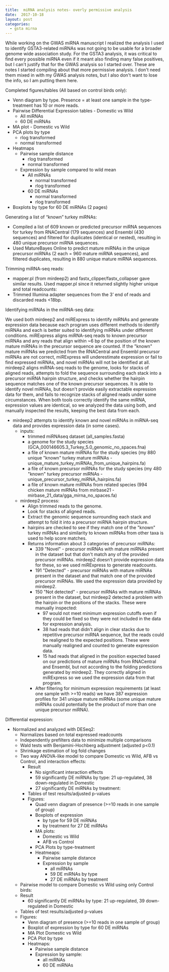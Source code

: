 ```yaml
---
title:  miRNA analysis notes- overly permissive analysis
date:  2017-10-18
layout: post
categories:
  - gsta mirna
---
```

While working on the GWAS miRNA manuscript I realized the analysis I used to identify GSTA3-related miRNAs was not going to be usable for a broader genome wide association study. For the GSTA3 analysis, it was critical to find every possible miRNA even if it meant also finding many false positives, but I can't justify that for the GWAS analysis so I started over. These are notes I started compiling about that more permissive analysis. I don't need them mixed in with my GWAS analysis notes, but I also don't want to lose the info, so I am putting them here.

Completed figures/tables (All based on control birds only):
 * Venn diagram by type. Presence = at least one sample in the type-treatment has 10 or more reads.
 * Pairwise Differential Expression tables - Domestic vs Wild
   - All miRNAs
   - 60 DE miRNAs
 * MA plot - Domestic vs Wild
 * PCA plots by type
   - rlog transformed
   - normal transformed
 * Heatmaps
   - Pairwise sample distance
     - rlog transformed
     - normal transformed
   - Expression by sample compared to wild mean
     - All miRNAs
       - normal transformed
       - rlog transformed
     - 60 DE miRNAs
       - normal transformed
       - rlog transformed
 * Boxplots by type for 60 DE miRNAs (2 pages)

Generating a list of “known” turkey miRNAs:

  * Compiled a list of 609 known or predicted precursor miRNA sequences for turkey from RNACentral (179 sequences) and Ensembl (430 sequences) and filtered for duplicates (identical or nested), resulting in 480 unique precursor miRNA sequences.
  * Used MatureBayes Online to predict mature miRNAs in the unique precursor miRNAs (2 each = 960 mature miRNA sequences), and filtered duplicates, resulting in 880 unique mature miRNA sequences.

Trimming miRNA-seq reads:

  * mapper.pl (from mirdeep2) and fastx_clipper/fastx_collapser gave similar results. Used mapper.pl since it returned slightly higher unique and total readcounts:
  * Trimmed Illumina adapter sequences from the 3’ end of reads and discarded reads <18bp.

Identifying miRNAs in the miRNA-seq data:

We used both mirdeep2 and miRExpress to identify miRNAs and generate expression data because each program uses different methods to identify miRNAs and each is better suited to identifying miRNAs under different conditions. miRExpress aligns miRNA-seq reads to known precursor miRNAs and any reads that align within ~6 bp of the position of the known mature miRNAs in the precursor sequence are counted. If the "known" mature miRNAs we predicted from the RNACentral and Ensembl precursor miRNAs are not correct, miRExpress will underestimate expression or fail to find expressed miRNAs, and novel miRNAs will not be identified at all. mirdeep2 aligns miRNA-seq reads to the genome, looks for stacks of aligned reads, attempts to fold the sequence surrounding each stack into a precursor miRNA hairpin structure, and checks whether the hairpin sequence matches one of the known precursor sequences. It is able to identify novel miRNAs, but doesn't provide easily extractable expression data for them, and fails to recognize stacks of aligned reads under some circumstances. When both tools correctly identify the same miRNA, expression values are identical, so we analyzed the data using both, and manually inspected the results, keeping the best data from each.

  * mirdeep2 attempts to identify known and novel miRNAs in miRNA-seq data and provides expression data (in some cases).
    - inputs:
      - trimmed miRNAseq dataset (all_samples.fasta)
      - a genome for the study species (GCA_000146605.3_Turkey_5.0_genomic_no_spaces.fna)
      - a file of known mature miRNAs for the study species (my 880 unique "known" turkey mature miRNAs - unique_mature_turkey_miRNAs_from_unique_hairpins.fa)
      - a file of known precursor miRNAs for the study species (my 480 "known" turkey precursor miRNAs - unique_precursor_turkey_miRNA_hairpins.fa)
      - a file of known mature miRNAs from related species (994 chicken mature miRNAs from mirbase21 - mirbase_21_data/gga_mirna_no_spaces.fa)
    - mirdeep2 process:
      - Align trimmed reads to the genome.
      - Look for stacks of aligned reads.
      - Extract the genomic sequence surrounding each stack and attempt to fold it into a precursor miRNA hairpin structure.
      - hairpins are checked to see if they match one of the "known" turkey miRNAs and similarity to known miRNAs from other taxa is used to help score matches.
      - Returns information about 3 categories of precursor miRNAs:
        - 339 "Novel" - precursor miRNAs with mature miRNAs present in the dataset but that don't match any of the provided precursor miRNAs. mirdeep2 doesn't provide expression data for these, so we used miRExpress to generate readcounts.
        - 191 "Detected" - precursor miRNAs with mature miRNAs present in the dataset and that match one of the provided precursor miRNAs. We used the expression data provided by mirdeep2.
        - 150 "Not detected"  - precursor miRNAs with mature miRNAs present in the dataset, but mirdeep2 detected a problem with the hairpin or the positions of the stacks. These were manually inspected:
          - 97 would not meet minimum expression cutoffs even if they could be fixed so they were
        not included in the data for expression analysis.
          - 38 had reads that didn't align in clear stacks due to repetitive precursor miRNA sequence, but the reads could be realigned to the expected positions. These were manually realigned and counted to generate expression data.
          - 15 had reads that aligned in the position expected based on our predictions of mature miRNAs from RNACentral and Ensembl, but not according to the folding predictions generated by mirdeep2. They correctly aligned in miRExpress so we used the expression data from that program.
        - After filtering for minimum expression requirements (at least one sample with >=10 reads) we have 387 expression profiles for 341 unique mature miRNAs (some unique mature miRNAs could potentially be the product of more than one unique precursor miRNA).

Differential expression:

  * Normalized and analyzed with DESeq2:
    - Normalizes based on total expressed readcounts
    - Independently prefilters data to minimize multiple comparisons
    - Wald tests with Benjamini-Hochberg adjustment (adjusted p<0.1)
    - Shrinkage estimation of log fold changes
    - Two way ANOVA-like model to compare Domestic vs Wild, AFB vs Control, and interaction effects:
      - Result
        - No significant interaction effects
        - 59 significantly DE miRNAs by type: 21 up-regulated, 38 down-regulated in Domestic
        - 27 significantly DE miRNAs by treatment:
      - Tables of test results/adjusted p-values
      - Figures:
        - Quad venn diagram of presence (>=10 reads in one sample of group)
        - Boxplots of expression
          - by type for 59 DE miRNAs
          - by treatment for 27 DE miRNAs
        - MA plots:
          - Domestic vs Wild
          - AFB vs Control
        - PCA Plots by type-treatment
        - Heatmeaps:
          - Pairwise sample distance
          - Expression by sample
            - all miRNAs
            - 59 DE miRNAs by type
            - 27 DE miRNAs by treatment
    - Pairwise model to compare Domestic vs Wild using only Control birds:
    - Result
      - 60 significantly DE miRNAs by type: 21 up-regulated, 39 down-regulated in Domestic
    - Tables of test results/adjusted p-values
    - Figures:
      - Venn diagram of presence (>=10 reads in one sample of group)
      - Boxplot of expression by type for 60 DE miRNAs
      - MA Plot Domestic vs Wild
      - PCA Plot by type
      - Heatmaps:
        - Pairwise sample distance
        - Expression by sample:
          - all miRNAs
          - 60 DE miRNAs
